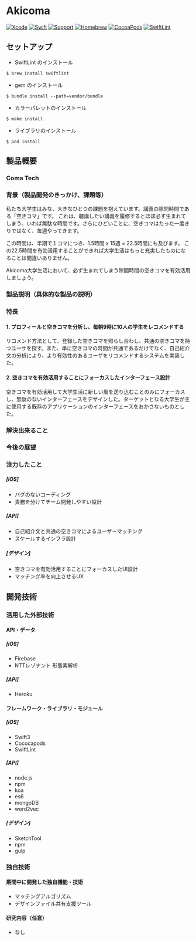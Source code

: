 # Akicoma
[![Xcode](https://img.shields.io/badge/Xcode-8.0-orange.svg)](https://developer.apple.com/xcode/)
[![Swift](https://img.shields.io/badge/Swift-3.0-orange.svg)](https://swift.org/)
[![Support](https://img.shields.io/badge/support-iOS%208%2B%20-orange.svg?style=flat)](https://www.apple.com/nl/ios/)
[![Homebrew](https://img.shields.io/badge/Homebrew-1.0.5-orange.svg)](http://brew.sh/index_ja.html)
[![CocoaPods](https://img.shields.io/badge/CocoaPdos-1.1.1-orange.svg)](https://cocoapods.org)
[![SwiftLint](https://img.shields.io/badge/SwiftLint-0.11.1-orange.svg)](https://github.com/realm/SwiftLint)

## セットアップ
- SwiftLint のインストール
```
$ brew install swiftlint
```

- gem のインストール
```
$ bundle install --path=vendor/bundle
```

- カラーパレットのインストール
```
$ make install
```

- ライブラリのインストール
```
$ pod install
```

## 製品概要
### Coma Tech

### 背景（製品開発のきっかけ、課題等）
私たち大学生はみな、大きなひとつの課題を抱えています。講義の隙間時間である「空きコマ」です。
これは、聴講したい講義を履修するとほぼ必ず生まれてしまう、いわば無駄な時間です。さらにひどいことに、空きコマはたった一度きりではなく、毎週やってきます。

この時間は、半期で１コマにつき、1.5時間 x 15週 = 22.5時間にも及びます。
この22.5時間を有効活用することができれば大学生活はもっと充実したものになることは間違いありません。

Akicoma大学生活において、必ず生まれてしまう隙間時間の空きコマを有効活用しましょう。

### 製品説明（具体的な製品の説明）

### 特長
#### 1. プロフィールと空きコマを分析し、毎朝9時に10人の学生をレコメンドする
リコメンド方法として、登録した空きコマを照らし合わし、共通の空きコマを持つユーザを探す。また、単に空きコマの時間が共通であるだけでなく、自己紹介文の分析により、より有効性のあるユーザをリコメンドするシステムを実装した。

#### 2. 空きコマを有効活用することにフォーカスしたインターフェース設計
空きコマを有効活用して大学生活に新しい風を送り込むことのみにフォーカスし、無駄のないインターフェースをデザインした。ターゲットとなる大学生が主に使用する既存のアプリケーションのインターフェースをおかさないものとした。


### 解決出来ること


### 今後の展望


### 注力したこと
##### [iOS]
* バグのないコーディング
* 責務を分けてチーム開発しやすい設計

##### [API]
* 自己紹介文と共通の空きコマによるユーザーマッチング
* スケールするインフラ設計

##### [デザイン]
* 空きコマを有効活用することにフォーカスしたUI設計
* マッチング率を向上させるUX


## 開発技術
### 活用した外部技術
#### API・データ
##### [iOS]
* Firebase
* NTTレゾナント 形態素解析

##### [API]
* Heroku


#### フレームワーク・ライブラリ・モジュール
##### [iOS]
* Swift3
* Cococapods
* SwiftLint

##### [API]
* node.js
* npm
* koa
* es6
* mongoDB
* word2vec

##### [デザイン]
* SketchTool
* npm
* gulp


### 独自技術
#### 期間中に開発した独自機能・技術
* マッチングアルゴリズム
* デザインファイル共有支援ツール


#### 研究内容（任意）
* なし
